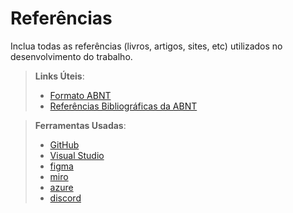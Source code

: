 # Referências

Inclua todas as referências (livros, artigos, sites, etc) utilizados no desenvolvimento do trabalho.

> **Links Úteis**:
> - [Formato ABNT](https://www.normastecnicas.com/abnt/trabalhos-academicos/referencias/)
> - [Referências Bibliográficas da ABNT](https://comunidade.rockcontent.com/referencia-bibliografica-abnt/)

> **Ferramentas Usadas**:
> - [GitHub](https://github.com/)
> - [Visual Studio](https://visualstudio.microsoft.com/)
> - [figma](https://www.figma.com/)
> - [miro](https://miro.com/)
> - [azure](https://azure.microsoft.com/)
> - [discord](https://discord.com/)
